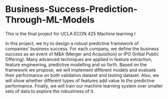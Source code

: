 # Business-Success-Prediction-Through-ML-Models
This is the final project for UCLA ECON 425 Machine learning I

In this project, we try to design a robust predictive framework of companies’ business success. For each company, we define the business success as an event of M&A (Merger and Acquisition) or IPO (Initial Public Offering). Many advanced techniques are applied in feature extraction, feature engineering, predictive modelling and so forth. Based on the framework we propose, we will implement different models and evaluate their performance on both validation dataset and testing dataset. Also, we will show whether different types of features add value to the predictive performance. Finally, we will train our machine learning system over smaller sets of data to explore the robustness of it.

